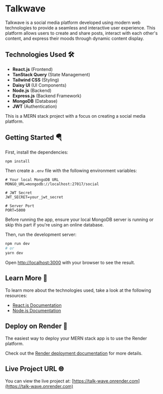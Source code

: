 
# Talkwave
Talkwave is a social media platform developed using modern web technologies to provide a seamless and interactive user experience. This platform allows users to create and share posts, interact with each other's content, and express their moods through dynamic content display.

## Technologies Used 🛠️
- **React.js** (Frontend)
- **TanStack Query** (State Management)
- **Tailwind CSS** (Styling)
- **Daisy UI** (UI Components)
- **Node.js** (Backend)
- **Express.js** (Backend Framework)
- **MongoDB** (Database)
- **JWT** (Authentication)

This is a MERN stack project with a focus on creating a social media platform.

## Getting Started 🪂

First, install the dependencies:

```bash
npm install
```

Then create a `.env` file with the following environment variables:

```env
# Your local MongoDB URL
MONGO_URL=mongodb://localhost:27017/social

# JWT Secret
JWT_SECRET=your_jwt_secret

# Server Port
PORT=5000
```

Before running the app, ensure your local MongoDB server is running or skip this part if you're using an online database.

Then, run the development server:

```bash
npm run dev
# or
yarn dev
```

Open [http://localhost:3000](http://localhost:3000) with your browser to see the result.

## Learn More 📖

To learn more about the technologies used, take a look at the following resources:

- [React.js Documentation](https://reactjs.org/docs/getting-started.html)
- [Node.js Documentation](https://nodejs.org/en/docs/)

## Deploy on Render 🚀

The easiest way to deploy your MERN stack app is to use the Render platform.

Check out the [Render deployment documentation](https://render.com/docs/deploy-node-express-app) for more details.

## Live Project URL 🌐

You can view the live project at: [https://talk-wave.onrender.com](https://talk-wave.onrender.com)
